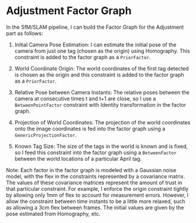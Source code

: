 # Adjustment Factor Graph

In the SfM/SLAM pipeline, I can build the Factor Graph for the Adjustment part as follows:

1. Initial Camera Pose Estimation: 
  I can estimate the initial pose of the camera from just one tag (chosen as the origin) using Homography. This constraint is added to the factor graph as a `PriorFactor`.

2. World Coordinate Origin: 
  The world coordinates of the first tag detected is chosen as the origin and this constraint is added to the factor graph as a `PriorFactor`.

3. Relative Pose between Camera Instants: 
  The relative poses between the camera at consecutive times t and t+1 are close, so I use a `BetweenPointFactor` constraint with Identity transformation in the factor graph.

4. Projection of World Coordinates: 
  The projection of the world coordinates onto the image coordinates is fed into the factor graph using a `GenericProjectionFactor`.

5. Known Tag Size: 
  The size of the tags in the world is known and is fixed, so I feed this constraint into the factor graph using a `BetweenFactor` between the world locations of a particular April tag.

Note: 
  Each factor in the factor graph is modeled with a Gaussian noise model, with the flex in the constraints represented by a covariance matrix. The values of these covariance matrices represent the amount of trust in that particular constraint. For example, I enforce the origin constraint tightly by allowing only 1mm of flex to account for measurement errors. However, I allow the constraint between time instants to be a little more relaxed, such as allowing a 3cm flex between frames. The initial values are given by the pose estimated from Homography, etc.
